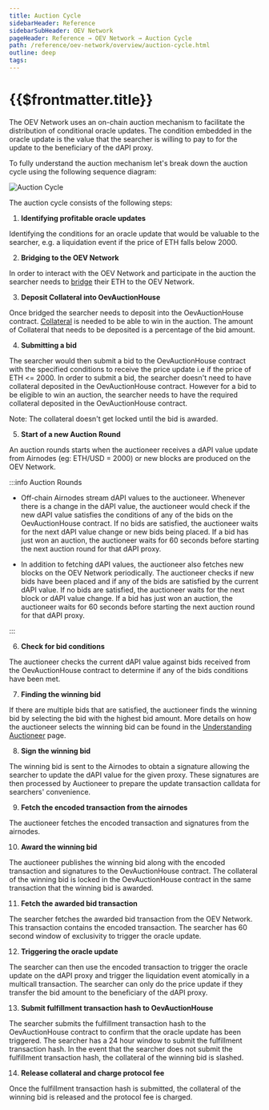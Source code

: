 ```yaml
---
title: Auction Cycle
sidebarHeader: Reference
sidebarSubHeader: OEV Network
pageHeader: Reference → OEV Network → Auction Cycle
path: /reference/oev-network/overview/auction-cycle.html
outline: deep
tags:
---
```


<PageHeader/>

<SearchHighlight/>

<FlexStartTag/>

# {{$frontmatter.title}}

The OEV Network uses an on-chain auction mechanism to facilitate the
distribution of conditional oracle updates. The condition embedded in the oracle
update is the value that the searcher is willing to pay to for the update to the
beneficiary of the dAPI proxy.

To fully understand the auction mechanism let's break down the auction cycle
using the following sequence diagram:

![Auction Cycle](/reference/oev-network/overview/assets/oev-auction-sequence.png)

The auction cycle consists of the following steps:

1. <b>Identifying profitable oracle updates</b>

Identifying the conditions for an oracle update that would be valuable to the
searcher, e.g. a liquidation event if the price of ETH falls below 2000.

2. <b> Bridging to the OEV Network</b>

In order to interact with the OEV Network and participate in the auction the
searcher needs to
[bridge](/reference/oev-network/overview/bridge-oev-network.md) their ETH to the
OEV Network.

3. <b> Deposit Collateral into OevAuctionHouse </b>

Once bridged the searcher needs to deposit into the OevAuctionHouse contract.
[Collateral](/reference/oev-network/searchers/collateral-protocol-fee.md) is
needed to be able to win in the auction. The amount of Collateral that needs to
be deposited is a percentage of the bid amount.

4. <b>Submitting a bid</b>

The searcher would then submit a bid to the OevAuctionHouse contract with the
specified conditions to receive the price update i.e if the price of ETH
<= 2000. In order to submit a bid, the searcher doesn't need to have collateral
deposited in the OevAuctionHouse contract. However for a bid to be eligible to
win an auction, the searcher needs to have the required collateral deposited in
the OevAuctionHouse contract.

Note: The collateral doesn't get locked until the bid is awarded.

5. <b>Start of a new Auction Round</b>

An auction rounds starts when the auctioneer receives a dAPI value update from
Airnodes (eg: ETH/USD = 2000) or new blocks are produced on the OEV Network.

:::info Auction Rounds

- Off-chain Airnodes stream dAPI values to the auctioneer. Whenever there is a
  change in the dAPI value, the auctioneer would check if the new dAPI value
  satisfies the conditions of any of the bids on the OevAuctionHouse contract.
  If no bids are satisfied, the auctioneer waits for the next dAPI value change
  or new bids being placed. If a bid has just won an auction, the auctioneer
  waits for 60 seconds before starting the next auction round for that dAPI
  proxy.

- In addition to fetching dAPI values, the auctioneer also fetches new blocks on
  the OEV Network periodically. The auctioneer checks if new bids have been
  placed and if any of the bids are satisfied by the current dAPI value. If no
  bids are satisfied, the auctioneer waits for the next block or dAPI value
  change. If a bid has just won an auction, the auctioneer waits for 60 seconds
  before starting the next auction round for that dAPI proxy.

:::

6. <b>Check for bid conditions </b>

The auctioneer checks the current dAPI value against bids received from the
OevAuctionHouse contract to determine if any of the bids conditions have been
met.

7. <b>Finding the winning bid</b>

If there are multiple bids that are satisfied, the auctioneer finds the winning
bid by selecting the bid with the highest bid amount. More details on how the
auctioneer selects the winning bid can be found in the
[Understanding Auctioneer](/reference/oev-network/searchers/understanding-auctioneer.html#parallel-auctions)
page.

8. <b> Sign the winning bid</b>

The winning bid is sent to the Airnodes to obtain a signature allowing the
searcher to update the dAPI value for the given proxy. These signatures are then
processed by Auctioneer to prepare the update transaction calldata for
searchers' convenience.

9. <b> Fetch the encoded transaction from the airnodes</b>

The auctioneer fetches the encoded transaction and signatures from the airnodes.

10. <b> Award the winning bid</b>

The auctioneer publishes the winning bid along with the encoded transaction and
signatures to the OevAuctionHouse contract. The collateral of the winning bid is
locked in the OevAuctionHouse contract in the same transaction that the winning
bid is awarded.

11. <b> Fetch the awarded bid transaction</b>

The searcher fetches the awarded bid transaction from the OEV Network. This
transaction contains the encoded transaction. The searcher has 60 second window
of exclusivity to trigger the oracle update.

12. <b>Triggering the oracle update</b>

The searcher can then use the encoded transaction to trigger the oracle update
on the dAPI proxy and trigger the liquidation event atomically in a multicall
transaction. The searcher can only do the price update if they transfer the bid
amount to the beneficiary of the dAPI proxy.

13. <b> Submit fulfillment transaction hash to OevAuctionHouse</b>

The searcher submits the fulfillment transaction hash to the OevAuctionHouse
contract to confirm that the oracle update has been triggered. The searcher has
a 24 hour window to submit the fulfillment transaction hash. In the event that
the searcher does not submit the fulfillment transaction hash, the collateral of
the winning bid is slashed.

14. <b> Release collateral and charge protocol fee</b>

Once the fulfillment transaction hash is submitted, the collateral of the
winning bid is released and the protocol fee is charged.

